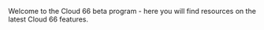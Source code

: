 


Welcome to the Cloud 66 beta program - here you will find resources on the latest Cloud 66 features.

